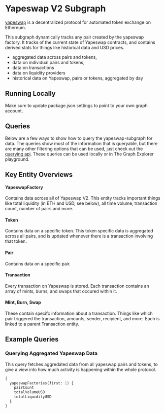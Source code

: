 # Yapeswap V2 Subgraph

[yapeswap](https://yape.exchange/) is a decentralized protocol for automated token exchange on Ethereum.

This subgraph dynamically tracks any pair created by the yapeswap factory. It tracks of the current state of Yapeswap contracts, and contains derived stats for things like historical data and USD prices.

- aggregated data across pairs and tokens,
- data on individual pairs and tokens,
- data on transactions
- data on liquidity providers
- historical data on Yapeswap, pairs or tokens, aggregated by day

## Running Locally

Make sure to update package.json settings to point to your own graph account.

## Queries

Below are a few ways to show how to query the yapeswap-subgraph for data. The queries show most of the information that is queryable, but there are many other filtering options that can be used, just check out the [querying api](https://thegraph.com/docs/graphql-api). These queries can be used locally or in The Graph Explorer playground.

## Key Entity Overviews

#### YapeswapFactory

Contains data across all of Yapeswap V2. This entity tracks important things like total liquidity (in ETH and USD, see below), all time volume, transaction count, number of pairs and more.

#### Token

Contains data on a specific token. This token specific data is aggregated across all pairs, and is updated whenever there is a transaction involving that token.

#### Pair

Contains data on a specific pair.

#### Transaction

Every transaction on Yapeswap is stored. Each transaction contains an array of mints, burns, and swaps that occured within it.

#### Mint, Burn, Swap

These contain specifc information about a transaction. Things like which pair triggered the transaction, amounts, sender, recipient, and more. Each is linked to a parent Transaction entity.

## Example Queries

### Querying Aggregated Yapeswap Data

This query fetches aggredated data from all yapeswap pairs and tokens, to give a view into how much activity is happening within the whole protocol.

```graphql
{
  yapeswapFactories(first: 1) {
    pairCount
    totalVolumeUSD
    totalLiquidityUSD
  }
}
```
